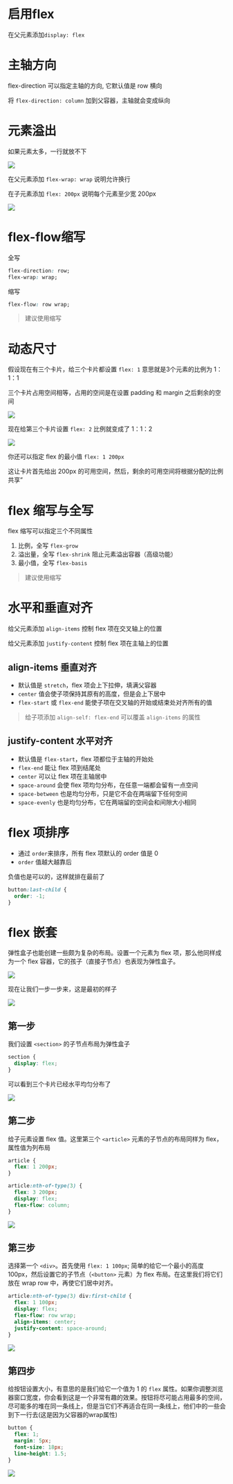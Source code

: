 # 启用flex

在父元素添加`display: flex`

# 主轴方向

flex-direction 可以指定主轴的方向, 它默认值是 row 横向

将 `flex-direction: column` 加到父容器，主轴就会变成纵向


# 元素溢出

如果元素太多，一行就放不下

![](./img/yiiu.png)

在父元素添加 `flex-wrap: wrap` 说明允许换行

在子元素添加 `flex: 200px` 说明每个元素至少宽 200px

![](./img/jxjt.png)

# flex-flow缩写

全写
```css
flex-direction: row;
flex-wrap: wrap;
```

缩写
```css
flex-flow: row wrap;
```

> 建议使用缩写

# 动态尺寸

假设现在有三个卡片，给三个卡片都设置 `flex: 1` 意思就是3个元素的比例为 1：1：1

三个卡片占用空间相等，占用的空间是在设置 padding 和 margin 之后剩余的空间

![](./img/111.png)

现在给第三个卡片设置 `flex: 2` 比例就变成了 1：1：2

![](./img/112.png)

你还可以指定 flex 的最小值 `flex: 1 200px`

这让卡片首先给出 200px 的可用空间，然后，剩余的可用空间将根据分配的比例共享”

# flex 缩写与全写

flex 缩写可以指定三个不同属性

1. 比例，全写 `flex-grow`
2. 溢出量，全写 `flex-shrink` 阻止元素溢出容器（高级功能）
3. 最小值，全写 `flex-basis`

> 建议使用缩写

# 水平和垂直对齐

给父元素添加 `align-items` 控制 flex 项在交叉轴上的位置

给父元素添加 `justify-content` 控制 flex 项在主轴上的位置

## align-items 垂直对齐

- 默认值是 `stretch`，flex 项会上下拉伸，填满父容器
- `center` 值会使子项保持其原有的高度，但是会上下居中
- `flex-start` 或 `flex-end` 能使子项在交叉轴的开始或结束处对齐所有的值

> 给子项添加 `align-self: flex-end` 可以覆盖 `align-items` 的属性

## justify-content 水平对齐

- 默认值是 `flex-start`，flex 项都位于主轴的开始处
- `flex-end` 能让 flex 项到结尾处
- `center` 可以让 flex 项在主轴居中
- `space-around` 会使 flex 项均匀分布，在任意一端都会留有一点空间
- `space-between` 也是均匀分布，只是它不会在两端留下任何空间
- `space-evenly` 也是均匀分布，它在两端留的空间会和间隙大小相同

# flex 项排序

- 通过 `order`来排序，所有 flex 项默认的 order 值是 0
- `order` 值越大越靠后

负值也是可以的，这样就排在最前了
```css
button:last-child {
  order: -1;
}
```

# flex 嵌套

弹性盒子也能创建一些颇为复杂的布局。设置一个元素为 flex 项，那么他同样成为一个 flex 容器，它的孩子（直接子节点）也表现为弹性盒子。

![](./img/fzflex.png)

现在让我们一步一步来，这是最初的样子

![](./img/1.png)

## 第一步

我们设置 `<section>` 的子节点布局为弹性盒子

```css
section {
  display: flex;
}
```

可以看到三个卡片已经水平均匀分布了

![](./img/2.png)

## 第二步
 
给子元素设置 flex 值。这里第三个 `<article>` 元素的子节点的布局同样为 flex，属性值为列布局

```css
article {
  flex: 1 200px;
}

article:nth-of-type(3) {
  flex: 3 200px;
  display: flex;
  flex-flow: column;
}
```

![](./img/3.png)

## 第三步

选择第一个 `<div>`。首先使用 `flex: 1 100px`; 简单的给它一个最小的高度 100px，然后设置它的子节点（`<button>` 元素）为 flex 布局。在这里我们将它们放在 wrap row 中，再使它们居中对齐。

```css
article:nth-of-type(3) div:first-child {
  flex: 1 100px;
  display: flex;
  flex-flow: row wrap;
  align-items: center;
  justify-content: space-around;
}
```

![](./img/4.png)

## 第四步

给按钮设置大小，有意思的是我们给它一个值为 1 的 `flex` 属性。如果你调整浏览器窗口宽度，你会看到这是一个非常有趣的效果。按钮将尽可能占用最多的空间，尽可能多的堆在同一条线上，但是当它们不再适合在同一条线上，他们中的一些会到下一行去(这是因为父容器的wrap属性)

```css
button {
  flex: 1;
  margin: 5px;
  font-size: 18px;
  line-height: 1.5;
}
```

![](./img/5.png)